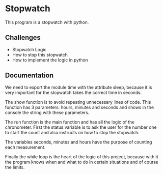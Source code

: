 # Stopwatch
This program is a stopwatch with python.

## Challenges
- Stopwatch Logic
- How to stop this stopwatch
- How to implement the logic in python

## Documentation

We need to export the module time with the attribute sleep, because it is very important for the stopwatch takes the correct time in seconds.

The show function is to avoid repeating unnecessary lines of code. This function has 3 parameters: hours, minutes and seconds and shows in the console the string with these parameters.

The run function is the main function and has all the logic of the chronometer. First the status variable is to ask the user for the number one to start the count and also instructs on how to stop the stopwatch.   

The variables seconds, minutes and hours have the purpose of counting each measurement.

Finally the while loop is the heart of the logic of this project, because with it the program knows when and what to do in certain situations and of course the limits.